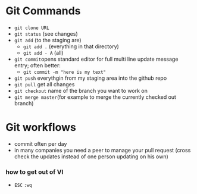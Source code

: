 # Git Commands

* `git clone URL`
* `git status` (see changes)
* `git add` (to the staging are)  
	* 	`git add .` (everything in that directory) 
	*  `git add - A` (all)
* `git commit`opens standard editor for full multi line update message entry; often better: 
	* `git commit -m "here is my text"`
* `git push` everythgin from my staging area into the github repo
* `git pull` get all changes
* `git checkout` name of the branch you want to work on 
* `git merge master`(for example to merge the currently checked out branch)


# Git workflows
* commit often per day
* in many companies you need a peer to manage your pull request (cross check the updates instead of one person updating on his own) 

### how to get out of VI
* `ESC` `:wq`